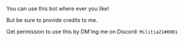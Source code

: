 You can use this bot where ever you like!

But be sure to provide credits to me.

Get permission to use this by DM'ing me on Discord: `Militia21#0001`